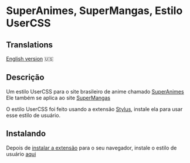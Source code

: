 # SuperAnimes, SuperMangas, Estilo UserCSS

## Translations
[English version](./README.md) 🇺🇸

## Descrição
Um estilo UserCSS para o site brasileiro de anime chamado [SuperAnimes](https://www.superanimes.org/)<br>
Ele também se aplica ao site [SuperMangas](https://www.supermangas.site/)

O estilo UserCSS foi feito usando a extensão [Stylus](https://github.com/openstyles/stylus/blob/master/README.md#releases), instale ela para usar esse estilo de usuário.

## Instalando
Depois de [instalar a extensão](https://github.com/openstyles/stylus/blob/master/README.md#releases) para o seu navegador, instale o estilo de usuário [aqui](https://github.com/stake2/sa-style/raw/master/sa-style.user.css)<br>
